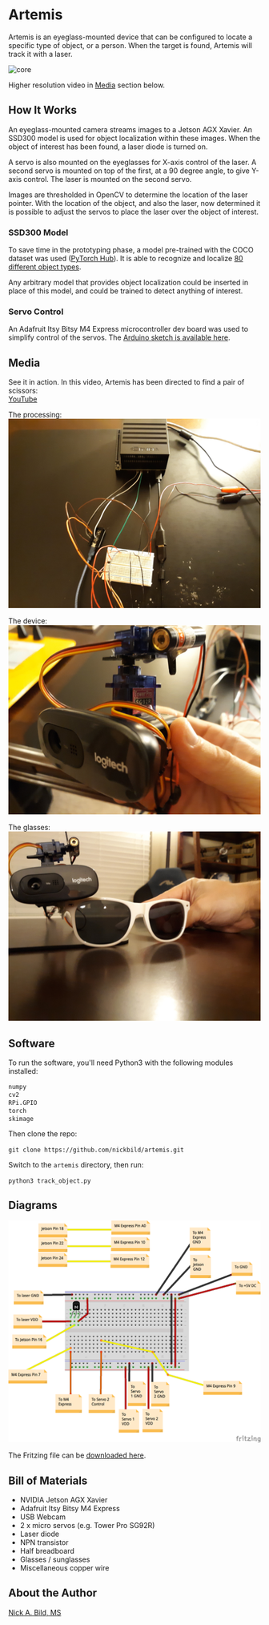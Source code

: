 # Artemis

Artemis is an eyeglass-mounted device that can be configured to locate a specific type of object, or a person.  When the target is found, Artemis will track it with a laser.

![core](https://raw.githubusercontent.com/nickbild/artemis/master/img/video.gif)

Higher resolution video in [Media](https://github.com/nickbild/artemis#media) section below.

## How It Works

An eyeglass-mounted camera streams images to a Jetson AGX Xavier.  An SSD300 model is used for object localization within these images.  When the object of interest has been found, a laser diode is turned on.

A servo is also mounted on the eyeglasses for X-axis control of the laser.  A second servo is mounted on top of the first, at a 90 degree angle, to give Y-axis control.  The laser is mounted on the second servo.

Images are thresholded in OpenCV to determine the location of the laser pointer.  With the location of the object, and also the laser, now determined it is possible to adjust the servos to place the laser over the object of interest.

### SSD300 Model

To save time in the prototyping phase, a model pre-trained with the COCO dataset was used ([PyTorch Hub](https://pytorch.org/hub/nvidia_deeplearningexamples_ssd/)).  It is able to recognize and localize [80 different object types](https://github.com/nickbild/artemis/blob/master/category_names.txt).

Any arbitrary model that provides object localization could be inserted in place of this model, and could be trained to detect anything of interest.

### Servo Control

An Adafruit Itsy Bitsy M4 Express microcontroller dev board was used to simplify control of the servos.  The [Arduino sketch is available here](https://github.com/nickbild/artemis/blob/master/servo_handler/servo_handler.ino).

## Media

See it in action.  In this video, Artemis has been directed to find a pair of scissors:  
[YouTube](https://www.youtube.com/watch?v=zOmJOMlqhAQ)

The processing:
![core](https://raw.githubusercontent.com/nickbild/artemis/master/img/core_sm.jpg)

The device:
![core](https://raw.githubusercontent.com/nickbild/artemis/master/img/camera_sm.jpg)

The glasses:
![glasses](https://raw.githubusercontent.com/nickbild/artemis/master/img/glasses_sm.jpg)

## Software

To run the software, you'll need Python3 with the following modules installed:

```
numpy
cv2
RPi.GPIO
torch
skimage
```

Then clone the repo:

`git clone https://github.com/nickbild/artemis.git`

Switch to the `artemis` directory, then run:

`python3 track_object.py`

## Diagrams

![Fritzing Diagram](https://raw.githubusercontent.com/nickbild/artemis/master/diagrams/artemis_bb.png)

The Fritzing file can be [downloaded here](https://github.com/nickbild/artemis/raw/master/diagrams/artemis.fzz).

## Bill of Materials

- NVIDIA Jetson AGX Xavier
- Adafruit Itsy Bitsy M4 Express
- USB Webcam
- 2 x micro servos (e.g. Tower Pro SG92R)
- Laser diode
- NPN transistor
- Half breadboard
- Glasses / sunglasses
- Miscellaneous copper wire

## About the Author

[Nick A. Bild, MS](https://nickbild79.firebaseapp.com/#!/)
